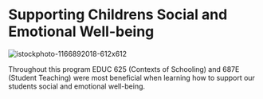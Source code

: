 <h1> Supporting Childrens Social and Emotional Well-being </h1> 

![istockphoto-1166892018-612x612](https://user-images.githubusercontent.com/105298169/167666625-57aef361-4e03-4697-a991-fd155829d20c.jpeg)

Throughout this program EDUC 625 (Contexts of Schooling) and 687E (Student Teaching) were most beneficial when learning how to support our students social and emotional well-being.
